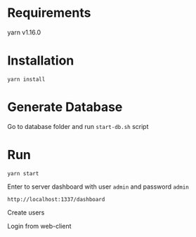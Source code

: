 
# Requirements
 
  yarn v1.16.0

# Installation
  
  `yarn install`

# Generate Database

  Go to database folder and run `start-db.sh` script

# Run
  
  `yarn start`

Enter to server dashboard with user `admin` and password `admin`
  
  `http://localhost:1337/dashboard`

Create users

Login from web-client